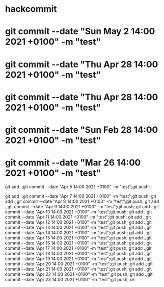 # hackcommit

# git commit --date "Sun May 2 14:00 2021 +0100" -m "test"

# git commit --date "Thu Apr 28 14:00 2021 +0100" -m "test"

# git commit --date "Thu Apr 28 14:00 2021 +0100" -m "test"

# git commit --date "Sun Feb 28 14:00 2021 +0100" -m "test"

# git commit --date "Mar 26 14:00 2021 +0100" -m "test"

git add .;git commit --date "Apr 5 14:00 2021 +0100" -m "test";git push;

git add .;git commit --date "Apr 7 14:00 2021 +0100" -m "test";git push;
git add .;git commit --date "Apr 8 14:00 2021 +0100" -m "test";git push;
git add .;git commit --date "Apr 9 14:00 2021 +0100" -m "test";git push;
git add .;git commit --date "Apr 10 14:00 2021 +0100" -m "test";git push;
git add .;git commit --date "Apr 11 14:00 2021 +0100" -m "test";git push;
git add .;git commit --date "Apr 12 14:00 2021 +0100" -m "test";git push;
git add .;git commit --date "Apr 13 14:00 2021 +0100" -m "test";git push;
git add .;git commit --date "Apr 14 14:00 2021 +0100" -m "test";git push;
git add .;git commit --date "Apr 15 14:00 2021 +0100" -m "test";git push;
git add .;git commit --date "Apr 16 14:00 2021 +0100" -m "test";git push;
git add .;git commit --date "Apr 17 14:00 2021 +0100" -m "test";git push;
git add .;git commit --date "Apr 18 14:00 2021 +0100" -m "test";git push;
git add .;git commit --date "Apr 19 14:00 2021 +0100" -m "test";git push;
git add .;git commit --date "Apr 20 14:00 2021 +0100" -m "test";git push;
git add .;git commit --date "Apr 21 14:00 2021 +0100" -m "test";git push;
git add .;git commit --date "Apr 22 14:00 2021 +0100" -m "test";git push;
git add .;git commit --date "Apr 23 14:00 2021 +0100" -m "test";git push;
ok


